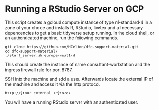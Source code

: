 # Running a RStudio Server on GCP


This script creates a gcloud compute instance of type n1-standard-4 in a zone of your choice and installs R, RStudio, livetex and all necessary dependencies to get a basic tidyverse setup running. In the cloud shell, or an authenticated machine, run the following commands.
```{bash}
git clone https://github.com/HCelion/dfc-support-material.git
cd dfc-support-material/
./start_server.sh europe-west1-d
```

This should create the instance of name consultant-workstation and the ingress firewall rule for port 8787.

SSH into the machine and add a user. Afterwards locate the external IP of the machine and access it via the http protocol.
```
http://{Your External IP}:8787
```

You will have a running RStudio server with an authenticated user.
